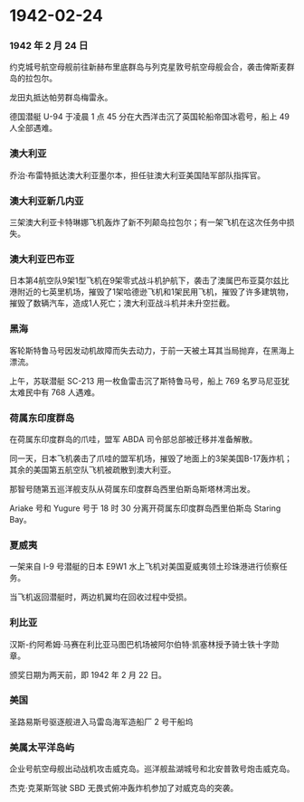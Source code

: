 # 1942-02-24

### 1942 年 2 月 24 日

约克城号航空母舰前往新赫布里底群岛与列克星敦号航空母舰会合，袭击俾斯麦群岛的拉包尔。

龙田丸抵达帕劳群岛梅雷永。

德国潜艇 U-94 于凌晨 1 点 45 分在大西洋击沉了英国轮船帝国冰雹号，船上 49
人全部遇难。

### 澳大利亚

乔治·布雷特抵达澳大利亚墨尔本，担任驻澳大利亚美国陆军部队指挥官。

### 澳大利亚新几内亚

三架澳大利亚卡特琳娜飞机轰炸了新不列颠岛拉包尔；有一架飞机在这次任务中损失。

### 澳大利亚巴布亚

日本第4航空队9架1型飞机在9架零式战斗机护航下，袭击了澳属巴布亚莫尔兹比港附近的七英里机场，摧毁了1架哈德逊飞机和1架民用飞机，摧毁了许多建筑物，摧毁了数辆汽车，造成1人死亡；澳大利亚战斗机并未升空拦截。

### 黑海

客轮斯特鲁马号因发动机故障而失去动力，于前一天被土耳其当局抛弃，在黑海上漂流。

上午，苏联潜艇 SC-213 用一枚鱼雷击沉了斯特鲁马号，船上 769
名罗马尼亚犹太难民中有 768 人遇难。

### 荷属东印度群岛

在荷属东印度群岛的爪哇，盟军 ABDA 司令部总部被迁移并准备解散。

同一天，日本飞机袭击了爪哇的盟军机场，摧毁了地面上的3架美国B-17轰炸机；其余的美国第五航空队飞机被疏散到澳大利亚。

那智号随第五巡洋舰支队从荷属东印度群岛西里伯斯岛斯塔林湾出发。

Ariake 号和 Yugure 号于 18 时 30 分离开荷属东印度群岛西里伯斯岛 Staring
Bay。

### 夏威夷

一架来自 I-9 号潜艇的日本 E9W1
水上飞机对美国夏威夷领土珍珠港进行侦察任务。

当飞机返回潜艇时，两边机翼均在回收过程中受损。

### 利比亚

汉斯-约阿希姆·马赛在利比亚马图巴机场被阿尔伯特·凯塞林授予骑士铁十字勋章。

颁奖日期为两天前，即 1942 年 2 月 22 日。

### 美国

圣路易斯号驱逐舰进入马雷岛海军造船厂 2 号干船坞

### 美属太平洋岛屿

企业号航空母舰出动战机攻击威克岛。巡洋舰盐湖城号和北安普敦号炮击威克岛。

杰克·克莱斯驾驶 SBD 无畏式俯冲轰炸机参加了对威克岛的突袭。